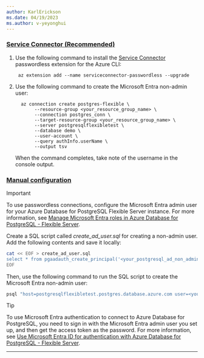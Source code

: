 ```yaml
---
author: KarlErickson
ms.date: 04/19/2023
ms.author: v-yeyonghui
---
```


### [Service Connector (Recommended)](#tab/service-connector)

1. Use the following command to install the [Service Connector](/azure/service-connector/overview) passwordless extension for the Azure CLI:

   ```azurecli
    az extension add --name serviceconnector-passwordless --upgrade
   ```

1. Use the following command to create the Microsoft Entra non-admin user:

   ```azurecli
     az connection create postgres-flexible \
          --resource-group <your_resource_group_name> \
          --connection postgres_conn \
          --target-resource-group <your_resource_group_name> \
          --server postgresqlflexibletest \
          --database demo \
          --user-account \
          --query authInfo.userName \
          --output tsv
    ```

   When the command completes, take note of the username in the console output.

### [Manual configuration](#tab/manual)

> [!IMPORTANT]
> To use passwordless connections, configure the Microsoft Entra admin user for your Azure Database for PostgreSQL Flexible Server instance. For more information, see [Manage Microsoft Entra roles in Azure Database for PostgreSQL - Flexible Server](/azure/postgresql/flexible-server/how-to-manage-azure-ad-users).

Create a SQL script called *create_ad_user.sql* for creating a non-admin user. Add the following contents and save it locally:

```bash
cat << EOF > create_ad_user.sql
select * from pgaadauth_create_principal('<your_postgresql_ad_non_admin_username>', false, false);
EOF
```

Then, use the following command to run the SQL script to create the Microsoft Entra non-admin user:

```bash
psql "host=postgresqlflexibletest.postgres.database.azure.com user=<your_postgresql_ad_admin_username> dbname=postgres port=5432 password=$(az account get-access-token --resource-type oss-rdbms --output tsv --query accessToken) sslmode=require" < create_ad_user.sql
```

> [!TIP]
> To use Microsoft Entra authentication to connect to Azure Database for PostgreSQL, you need to sign in with the Microsoft Entra admin user you set up, and then get the access token as the password. For more information, see [Use Microsoft Entra ID for authentication with Azure Database for PostgreSQL - Flexible Server](/azure/postgresql/flexible-server/how-to-configure-sign-in-azure-ad-authentication).

---
